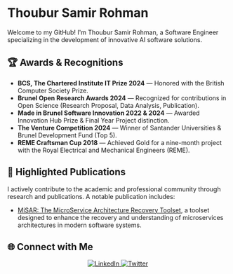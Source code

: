 # Thoubur Samir Rohman

Welcome to my GitHub! I'm Thoubur Samir Rohman, a Software Engineer specializing in the development of innovative AI software solutions.

## 🏆 Awards & Recognitions

- **BCS, The Chartered Institute IT Prize 2024** — Honored with the British Computer Society Prize.
- **Brunel Open Research Awards 2024** — Recognized for contributions in Open Science (Research Proposal, Data Analysis, Publication).
- **Made in Brunel Software Innovation 2022 & 2024** — Awarded Innovation Hub Prize & Final Year Project distinction.
- **The Venture Competition 2024** — Winner of Santander Universities & Brunel Development Fund (Top 5).
- **REME Craftsman Cup 2018** — Achieved Gold for a nine-month project with the Royal Electrical and Mechanical Engineers (REME).

## 📄 Highlighted Publications

I actively contribute to the academic and professional community through research and publications. A notable publication includes:
- [MiSAR: The MicroService Architecture Recovery Toolset](https://www.researchgate.net/publication/372907824_MiSARThe_MicroService_Architecture_Recovery_Toolset), a toolset designed to enhance the recovery and understanding of microservices architectures in modern software systems.

## 🌐 Connect with Me

<p align="center">
  <a href="https://www.linkedin.com/in/thoybur-samir-rohman/">
    <img alt="LinkedIn" title="Thoybur Rohman LinkedIn" src="https://img.shields.io/badge/LinkedIn-0077B5?style=for-the-badge&logo=linkedin&logoColor=white">
  </a>
  <a href="https://twitter.com/T44YYB">
    <img alt="Twitter" title="Thoybur Rohman Twitter" src="https://img.shields.io/badge/Twitter-1DA1F2?style=for-the-badge&logo=twitter&logoColor=white">
  </a>
</p>

